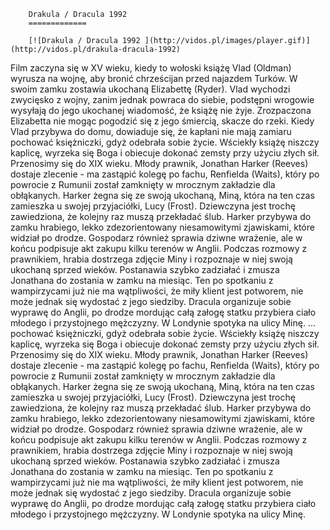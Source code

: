 
        Drakula / Dracula 1992 
        =============
        
        [![Drakula / Dracula 1992 ](http://vidos.pl/images/player.gif)](http://vidos.pl/drakula-dracula-1992)
        
        
 Film zaczyna się w XV wieku, kiedy to wołoski książę Vlad (Oldman) wyrusza na wojnę, aby bronić chrześcijan przed najazdem Turków. W swoim zamku zostawia ukochaną Elizabettę (Ryder). Vlad wychodzi zwycięsko z wojny, zanim jednak powraca do siebie, podstępni wrogowie wysyłają do jego ukochanej wiadomość, że książę nie żyje. Zrozpaczona Elizabetta nie mogąc pogodzić się z jego śmiercią, skacze do rzeki. Kiedy Vlad przybywa do domu, dowiaduje się, że kapłani nie mają zamiaru pochować księżniczki, gdyż odebrała sobie życie. Wściekły książę niszczy kaplicę, wyrzeka się Boga i obiecuje dokonać zemsty przy użyciu złych sił. Przenosimy się do XIX wieku. Młody prawnik, Jonathan Harker (Reeves) dostaje zlecenie - ma zastąpić kolegę po fachu, Renfielda (Waits), który po powrocie z Rumunii został zamknięty w mrocznym zakładzie dla obłąkanych. Harker żegna się ze swoją ukochaną, Miną, która na ten czas zamieszka u swojej przyjaciółki, Lucy (Frost). Dziewczyna jest trochę zawiedziona, że kolejny raz muszą przekładać ślub. Harker przybywa do zamku hrabiego, lekko zdezorientowany niesamowitymi zjawiskami, które widział po drodze. Gospodarz również sprawia dziwne wrażenie, ale w końcu podpisuje akt zakupu kilku terenów w Anglii. Podczas rozmowy z prawnikiem, hrabia dostrzega zdjęcie Miny i rozpoznaje w niej swoją ukochaną sprzed wieków. Postanawia szybko zadziałać i zmusza Jonathana do zostania w zamku na miesiąc. Ten po spotkaniu z wampirzycami już nie ma wątpliwości, że miły klient jest potworem, nie może jednak się wydostać z jego siedziby. Dracula organizuje sobie wyprawę do Anglii, po drodze mordując całą załogę statku przybiera ciało młodego i przystojnego mężczyzny. W Londynie spotyka na ulicy Minę.  ... pochować księżniczki, gdyż odebrała sobie życie. Wściekły książę niszczy kaplicę, wyrzeka się Boga i obiecuje dokonać zemsty przy użyciu złych sił. Przenosimy się do XIX wieku. Młody prawnik, Jonathan Harker (Reeves) dostaje zlecenie - ma zastąpić kolegę po fachu, Renfielda (Waits), który po powrocie z Rumunii został zamknięty w mrocznym zakładzie dla obłąkanych. Harker żegna się ze swoją ukochaną, Miną, która na ten czas zamieszka u swojej przyjaciółki, Lucy (Frost). Dziewczyna jest trochę zawiedziona, że kolejny raz muszą przekładać ślub. Harker przybywa do zamku hrabiego, lekko zdezorientowany niesamowitymi zjawiskami, które widział po drodze. Gospodarz również sprawia dziwne wrażenie, ale w końcu podpisuje akt zakupu kilku terenów w Anglii. Podczas rozmowy z prawnikiem, hrabia dostrzega zdjęcie Miny i rozpoznaje w niej swoją ukochaną sprzed wieków. Postanawia szybko zadziałać i zmusza Jonathana do zostania w zamku na miesiąc. Ten po spotkaniu z wampirzycami już nie ma wątpliwości, że miły klient jest potworem, nie może jednak się wydostać z jego siedziby. Dracula organizuje sobie wyprawę do Anglii, po drodze mordując całą załogę statku przybiera ciało młodego i przystojnego mężczyzny. W Londynie spotyka na ulicy Minę.
    
